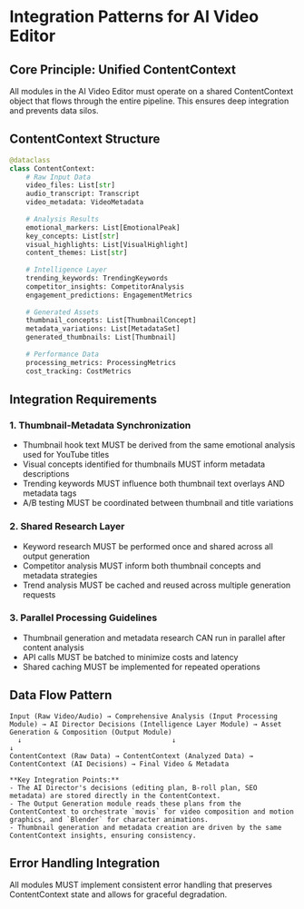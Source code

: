 # Integration Patterns for AI Video Editor

## Core Principle: Unified ContentContext

All modules in the AI Video Editor must operate on a shared ContentContext object that flows through the entire pipeline. This ensures deep integration and prevents data silos.

## ContentContext Structure

```python
@dataclass
class ContentContext:
    # Raw Input Data
    video_files: List[str]
    audio_transcript: Transcript
    video_metadata: VideoMetadata
    
    # Analysis Results
    emotional_markers: List[EmotionalPeak]
    key_concepts: List[str]
    visual_highlights: List[VisualHighlight]
    content_themes: List[str]
    
    # Intelligence Layer
    trending_keywords: TrendingKeywords
    competitor_insights: CompetitorAnalysis
    engagement_predictions: EngagementMetrics
    
    # Generated Assets
    thumbnail_concepts: List[ThumbnailConcept]
    metadata_variations: List[MetadataSet]
    generated_thumbnails: List[Thumbnail]
    
    # Performance Data
    processing_metrics: ProcessingMetrics
    cost_tracking: CostMetrics
```

## Integration Requirements

### 1. Thumbnail-Metadata Synchronization
- Thumbnail hook text MUST be derived from the same emotional analysis used for YouTube titles
- Visual concepts identified for thumbnails MUST inform metadata descriptions
- Trending keywords MUST influence both thumbnail text overlays AND metadata tags
- A/B testing MUST be coordinated between thumbnail and title variations

### 2. Shared Research Layer
- Keyword research MUST be performed once and shared across all output generation
- Competitor analysis MUST inform both thumbnail concepts and metadata strategies
- Trend analysis MUST be cached and reused across multiple generation requests

### 3. Parallel Processing Guidelines
- Thumbnail generation and metadata research CAN run in parallel after content analysis
- API calls MUST be batched to minimize costs and latency
- Shared caching MUST be implemented for repeated operations

## Data Flow Pattern

```
Input (Raw Video/Audio) → Comprehensive Analysis (Input Processing Module) → AI Director Decisions (Intelligence Layer Module) → Asset Generation & Composition (Output Module)
  ↓                                     ↓                                     ↓
ContentContext (Raw Data) → ContentContext (Analyzed Data) → ContentContext (AI Decisions) → Final Video & Metadata

**Key Integration Points:**
- The AI Director's decisions (editing plan, B-roll plan, SEO metadata) are stored directly in the ContentContext.
- The Output Generation module reads these plans from the ContentContext to orchestrate `movis` for video composition and motion graphics, and `Blender` for character animations.
- Thumbnail generation and metadata creation are driven by the same ContentContext insights, ensuring consistency.
```

## Error Handling Integration

All modules MUST implement consistent error handling that preserves ContentContext state and allows for graceful degradation.